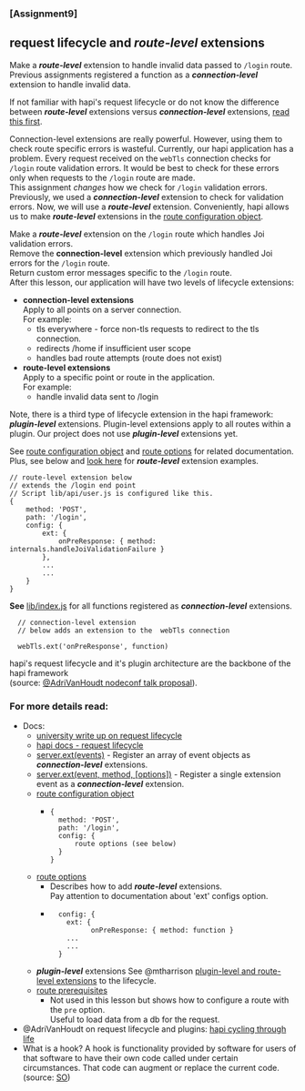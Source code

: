 ### [Assignment9]

## request lifecycle and *route-level* extensions 


Make a ***route-level*** extension to handle invalid data passed to `/login` route.<br/>
Previous assignments registered a function as a ***connection-level*** extension to handle invalid data. 

If not familiar with hapi's request lifecycle or do not know the difference between ***route-level*** 
extensions versus ***connection-level*** extensions, [read this first](../guides/lifecycle.md). 


Connection-level extensions are really powerful.  However, using them to check route specific errors is wasteful. 
Currently, our hapi application has a problem. Every request received on the `webTls` connection checks for `/login` route validation errors. 
It would be best to check for these errors only when requests to the `/login` route are made.  
This assignment *changes* how we check for `/login` validation errors.  Previously, we used a ***connection-level*** extension to check for validation errors.
Now, we will use a ***route-level*** extension.  Conveniently, hapi allows us to make ***route-level*** extensions in the [route configuration object](https://hapijs.com/api#route-configuration).<br/>

Make a ***route-level*** extension on the `/login` route which handles Joi validation errors.<br/>
Remove the ******connection-level****** extension which previously handled Joi errors for the `/login` route.<br/>
Return custom error messages specific to the `/login` route.<br/>
After this lesson, our application will have two levels of lifecycle extensions:
* **connection-level extensions**<br/> 
  Apply to all points on a server connection. <br/>
  For example:
  - tls everywhere - force non-tls requests to redirect to the tls connection.
  - redirects /home if insufficient user scope 
  - handles bad route attempts (route does not exist) 
* **route-level extensions**<br/>
  Apply to a specific point or route in the application.<br/>
  For example:
  - handle invalid data sent to /login

Note, there is a third type of lifecycle extension in the hapi framework:
***plugin-level*** extensions. Plugin-level extensions apply to all routes within a plugin.
Our project does not use ***plugin-level*** extensions yet.

See [route configuration object](https://hapijs.com/api#route-configuration) and [route options](https://hapijs.com/api#route-options) for related documentation. 
Plus, see below and [look here](../lib/api/user.js) for ***route-level*** extension examples.<br/>
```
// route-level extension below 
// extends the /login end point
// Script lib/api/user.js is configured like this.
{
    method: 'POST',
    path: '/login',
    config: {
        ext: {
            onPreResponse: { method: internals.handleJoiValidationFailure }
        },
        ...
        ...
    }
}
```

**See** [lib/index.js](../lib/index.js) for all functions registered as ***connection-level*** extensions.
```
  // connection-level extension 
  // below adds an extension to the  webTls connection

  webTls.ext('onPreResponse', function) 
```


hapi's request lifecycle and it's plugin architecture are the backbone of the hapi framework<br/>
(source: [@AdriVanHoudt nodeconf talk proposal](https://gist.github.com/AdriVanHoudt/562f537ba48301bac76fb3bc42def5b3)).

### For more details read:
- Docs:
  * [university write up on request lifecycle](../guides/lifecycle.md)
  * [hapi docs - request lifecycle](https://hapijs.com/api#request-lifecycle)
  * [server.ext(events)](https://hapijs.com/api#serverextevents) - Register an array of event objects as ***connection-level*** extensions. 
  * [server.ext(event, method, [options])](https://hapijs.com/api#serverextevent-method-options) - Register a single extension event as a ***connection-level*** extension.
  * [route configuration object](https://hapijs.com/api#route-configuration)
    - ```
      {
        method: 'POST',
        path: '/login',
        config: {
            route options (see below)
        }
      }
      ```
  * [route options](https://hapijs.com/api#route-options)
    - Describes how to add ***route-level*** extensions.<br/>
      Pay attention to documentation about 'ext' configs option.
    - ```
        config: {
          ext: {
                onPreResponse: { method: function }
          ...
          ...
        }
      ```
  * ***plugin-level*** extensions See @mtharrison [plugin-level and route-level extensions](https://stackoverflow.com/questions/37424079/how-to-apply-a-hapi-js-plugin-to-specific-routes) to the lifecycle.
  * [route prerequisites](https://hapijs.com/api#route-prerequisites)
    - Not used in this lesson but shows how to configure a route with the `pre` option.<br/>
      Useful to load data from a db for the request.
- @AdriVanHoudt on request lifecycle and plugins: [hapi cycling through life](https://gist.github.com/AdriVanHoudt/562f537ba48301bac76fb3bc42def5b3)<br/>
- What is a hook?
  A hook is functionality provided by software for users of that software to have their own code called under certain circumstances. 
  That code can augment or replace the current code. 
  (source: [SO](https://stackoverflow.com/questions/467557/what-is-meant-by-the-term-hook-in-programming))
